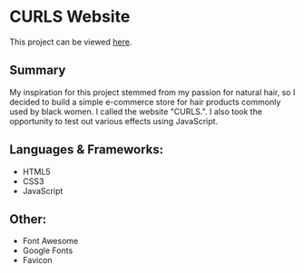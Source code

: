 # CURLS Website

This project can be viewed [here](https://noelledons.github.io/curls-website/).

## Summary
My inspiration for this project stemmed from my passion for natural hair, so I decided to build a simple e-commerce store for hair products commonly used by black women. I called the website "CURLS.". I also took the opportunity to test out various effects using JavaScript.

## Languages & Frameworks:
- HTML5
- CSS3
- JavaScript

## Other:
- Font Awesome
- Google Fonts
- Favicon
